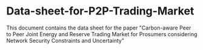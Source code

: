 # Data-sheet-for-P2P-Trading-Market
This document contains the data sheet for the paper "Carbon-aware Peer to Peer Joint Energy and Reserve Trading Market for Prosumers considering Network Security Constraints and Uncertainty"
